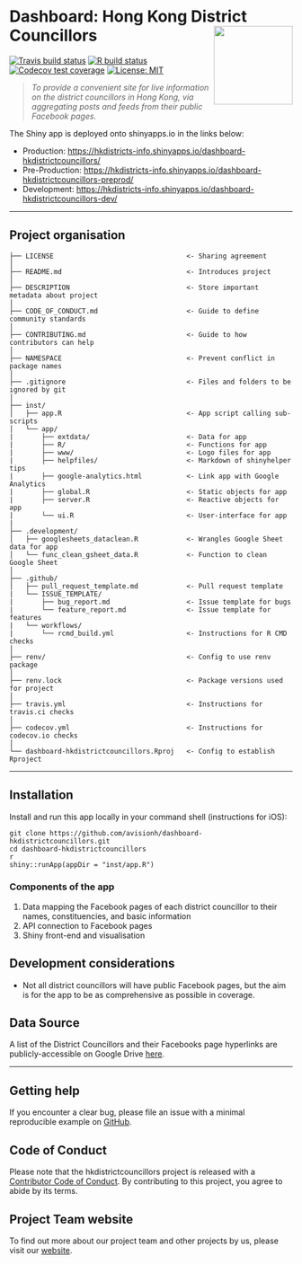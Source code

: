 # Dashboard: Hong Kong District Councillors <img src="https://raw.githubusercontent.com/avisionh/dashboard-hkdistrictcouncillors/master/inst/app/www/logo.png" align="right" height="140" />

[![Travis build status](https://travis-ci.org/Hong-Kong-Districts-Info/dashboard-hkdistrictcouncillors.svg?branch=master)](https://travis-ci.com/avisionh/dashboard-hkdistrictcouncillors) [![R build status](https://github.com/avisionh/dashboard-hkdistrictcouncillors/workflows/R-CMD-check/badge.svg)](https://github.com/avisionh/dashboard-hkdistrictcouncillors/actions) [![Codecov test coverage](https://codecov.io/gh/avisionh/dashboard-hkdistrictcouncillors/branch/master/graph/badge.svg)](https://codecov.io/gh/avisionh/dashboard-hkdistrictcouncillors?branch=master) [![License: MIT](https://img.shields.io/badge/License-MIT-yellow.svg)](https://opensource.org/licenses/MIT) 

> *To provide a convenient site for live information on the district councillors in Hong Kong, via aggregating posts and feeds from their public Facebook pages.*

The Shiny app is deployed onto shinyapps.io in the links below:

 - Production: https://hkdistricts-info.shinyapps.io/dashboard-hkdistrictcouncillors/
 - Pre-Production: https://hkdistricts-info.shinyapps.io/dashboard-hkdistrictcouncillors-preprod/
 - Development: https://hkdistricts-info.shinyapps.io/dashboard-hkdistrictcouncillors-dev/

***

## Project organisation

    ├── LICENSE                                 <- Sharing agreement
    │
    ├── README.md                               <- Introduces project
    │
    ├── DESCRIPTION                             <- Store important metadata about project
    │
    ├── CODE_OF_CONDUCT.md                      <- Guide to define community standards
    │
    ├── CONTRIBUTING.md                         <- Guide to how contributors can help
    │
    ├── NAMESPACE                               <- Prevent conflict in package names
    │
    ├── .gitignore                              <- Files and folders to be ignored by git
    │
    ├── inst/
    │   ├── app.R                               <- App script calling sub-scripts
    │   └── app/               
    |       ├── extdata/                        <- Data for app
    |       ├── R/                              <- Functions for app
    |       ├── www/                            <- Logo files for app
    |       ├── helpfiles/                      <- Markdown of shinyhelper tips
    |       ├── google-analytics.html           <- Link app with Google Analytics
    |       ├── global.R                        <- Static objects for app
    |       ├── server.R                        <- Reactive objects for app
    |       └── ui.R                            <- User-interface for app
    |
    ├── .development/
    │   ├── googlesheets_dataclean.R            <- Wrangles Google Sheet data for app
    │   └── func_clean_gsheet_data.R            <- Function to clean Google Sheet
    │
    ├── .github/                         
    │   ├── pull_request_template.md            <- Pull request template
    |   └── ISSUE_TEMPLATE/
    |       ├── bug_report.md                   <- Issue template for bugs
    |       └── feature_report.md               <- Issue template for features
    |   └── workflows/
    |       └── rcmd_build.yml                  <- Instructions for R CMD checks
    │
    ├── renv/                                   <- Config to use renv package
    │
    ├── renv.lock                               <- Package versions used for project
    │
    ├── travis.yml                              <- Instructions for travis.ci checks
    │
    ├── codecov.yml                             <- Instructions for codecov.io checks
    │
    └── dashboard-hkdistrictcouncillors.Rproj   <- Config to establish Rproject

***

## Installation
Install and run this app locally in your command shell (instructions for iOS):

```shell
git clone https://github.com/avisionh/dashboard-hkdistrictcouncillors.git
cd dashboard-hkdistrictcouncillors
r
shiny::runApp(appDir = "inst/app.R")
```

### Components of the app
1. Data mapping the Facebook pages of each district councillor to their names, constituencies, and basic information
2. API connection to Facebook pages
3. Shiny front-end and visualisation

## Development considerations
- Not all district councillors will have public Facebook pages, but the aim is for the app to be as comprehensive as possible in coverage.

## Data Source

A list of the District Councillors and their Facebooks page hyperlinks are publicly-accessible on Google Drive [here](https://docs.google.com/spreadsheets/d/1007RLMHSukSJ5OfCcDJdnJW5QMZyS2P-81fe7utCZwk/).

***

## Getting help
If you encounter a clear bug, please file an issue with a minimal reproducible example on [GitHub](https://github.com/avisionh/dashboard-hkdistrictcouncillors/issues).


## Code of Conduct

Please note that the hkdistrictcouncillors project is released with a [Contributor Code of Conduct](https://github.com/avisionh/dashboard-hkdistrictcouncillors/blob/feature/code-coverage/CODE_OF_CONDUCT.md). By contributing to this project, you agree to abide by its terms.

## Project Team website
To find out more about our project team and other projects by us, please visit our [website](https://hong-kong-districts-info.github.io/).